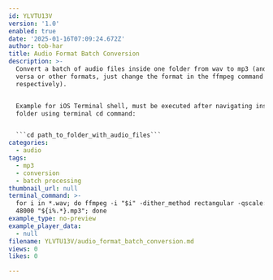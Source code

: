```yaml
---
id: YLVTU13V
version: '1.0'
enabled: true
date: '2025-01-16T07:09:24.672Z'
author: tob-har
title: Audio Format Batch Conversion
description: >-
  Convert a batch of audio files inside one folder from wav to mp3 (and vice
  versa or other formats, just change the format in the ffmpeg command
  respectively).


  Example for iOS Terminal shell, must be executed after navigating inside the
  folder using terminal cd command:


  ```cd path_to_folder_with_audio_files```
categories:
  - audio
tags:
  - mp3
  - conversion
  - batch processing
thumbnail_url: null
terminal_command: >-
  for i in *.wav; do ffmpeg -i "$i" -dither_method rectangular -qscale:a 1 -ar
  48000 "${i%.*}.mp3"; done
example_type: no-preview
example_player_data:
  - null
filename: YLVTU13V/audio_format_batch_conversion.md
views: 0
likes: 0

---
```

